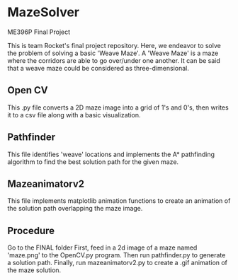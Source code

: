 # MazeSolver
ME396P Final Project

This is team Rocket's final project repository. Here, we endeavor to solve the problem of solving a basic 'Weave Maze'. A 'Weave Maze' is a maze where the corridors are able to go over/under one another. It can be said that a weave maze could be considered as three-dimensional.

## Open CV
This .py file converts a 2D maze image into a grid of 1's and 0's, then writes it to a csv file along with a basic visualization. 

## Pathfinder
This file identifies 'weave' locations and implements the A* pathfinding algorithm to find the best solution path for the given maze. 

## Mazeanimatorv2
This file implements matplotlib animation functions to create an animation of the solution path overlapping the maze image. 

## Procedure
Go to the FINAL folder
First, feed in a 2d image of a maze named 'maze.png' to the OpenCV.py program. Then run pathfinder.py to generate a solution path. Finally, run mazeanimatorv2.py to create a .gif animation of the maze solution.
